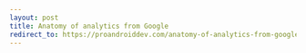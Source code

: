 ```yaml
---
layout: post
title: Anatomy of analytics from Google
redirect_to: https://proandroiddev.com/anatomy-of-analytics-from-google-e107fff107ab
---
```




